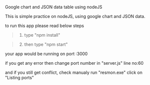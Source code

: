Google chart and JSON data table using nodeJS


This is simple practice on nodeJS, using google chart and JSON data.

to run this app please read below steps

>1.  type "npm install"

>2. then type "npm start"

your app would be running on port :3000

if you get any error then change port number in "server.js"  line no:60

and if you still get conflict, check manualy run "resmon.exe" click on "Listing ports"

